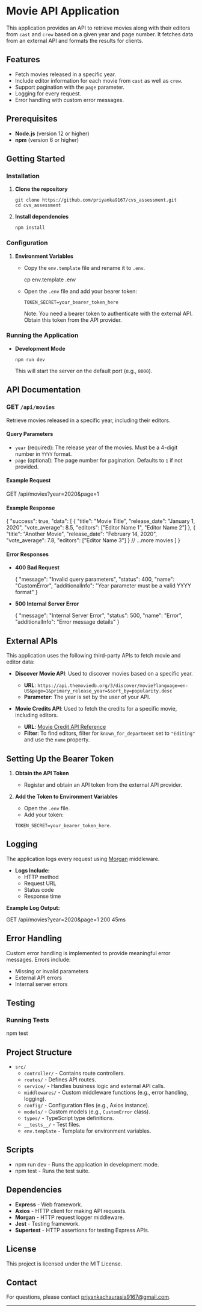 # Movie API Application

This application provides an API to retrieve movies along with their editors from `cast` and `crew` based on a given year and page number. It fetches data from an external API and formats the results for clients.

## Features

- Fetch movies released in a specific year.
- Include editor information for each movie from `cast` as well as `crew`.
- Support pagination with the `page` parameter.
- Logging for every request.
- Error handling with custom error messages.

## Prerequisites

- **Node.js** (version 12 or higher)
- **npm** (version 6 or higher)

## Getting Started

### Installation

1. **Clone the repository**

   ```
   git clone https://github.com/priyanka9167/cvs_assessment.git
   cd cvs_assessment
   ```

2. **Install dependencies**
   ```
   npm install
   ```

### Configuration

1. **Environment Variables**

   - Copy the `env.template` file and rename it to `.env`.

     cp env.template .env

   - Open the `.env` file and add your bearer token:
     ```
     TOKEN_SECRET=your_bearer_token_here
     ```
     Note: You need a bearer token to authenticate with the external API. Obtain this token from the API provider.

### Running the Application

- **Development Mode**

  ```
  npm run dev
  ```

  This will start the server on the default port (e.g., `8000`).

## API Documentation

### GET `/api/movies`

Retrieve movies released in a specific year, including their editors.

#### Query Parameters

- `year` (required): The release year of the movies. Must be a 4-digit number in `YYYY` format.
- `page` (optional): The page number for pagination. Defaults to `1` if not provided.

#### Example Request

GET /api/movies?year=2020&page=1

#### Example Response

{
  "success": true,
  "data": [
    {
      "title": "Movie Title",
      "release_date": "January 1, 2020",
      "vote_average": 8.5,
      "editors": ["Editor Name 1", "Editor Name 2"]
    },
    {
      "title": "Another Movie",
      "release_date": "February 14, 2020",
      "vote_average": 7.8,
      "editors": ["Editor Name 3"]
    }
    // ...more movies
  ]
}

#### Error Responses

- **400 Bad Request**

  {
    "message": "Invalid query parameters",
    "status": 400,
    "name": "CustomError",
    "additionalInfo": "Year parameter must be a valid YYYY format"
  }

- **500 Internal Server Error**

  {
    "message": "Internal Server Error",
    "status": 500,
    "name": "Error",
    "additionalInfo": "Error message details"
  }

## External APIs

This application uses the following third-party APIs to fetch movie and editor data:

- **Discover Movie API**: Used to discover movies based on a specific year.
  - **URL**: `https://api.themoviedb.org/3/discover/movie?language=en-US&page=1&primary_release_year=&sort_by=popularity.desc`
  - **Parameter**: The year is set by the user of your API.

- **Movie Credits API**: Used to fetch the credits for a specific movie, including editors.
  - **URL**: [Movie Credit API Reference](https://developer.themoviedb.org/reference/movie-credits)
  - **Filter**: To find editors, filter for `known_for_department` set to `"Editing"` and use the `name` property.

## Setting Up the Bearer Token

1. **Obtain the API Token**
   - Register and obtain an API token from the external API provider.

2. **Add the Token to Environment Variables**
   - Open the `.env` file.
   - Add your token:
    ```
    TOKEN_SECRET=your_bearer_token_here.
    ```

## Logging

The application logs every request using [Morgan](https://github.com/expressjs/morgan) middleware.

- **Logs Include:**
  - HTTP method
  - Request URL
  - Status code
  - Response time

**Example Log Output:**

GET /api/movies?year=2020&page=1 200 45ms

## Error Handling

Custom error handling is implemented to provide meaningful error messages. Errors include:

- Missing or invalid parameters
- External API errors
- Internal server errors

## Testing


### Running Tests

npm test

## Project Structure

- `src/`
  - `controller/` - Contains route controllers.
  - `routes/` - Defines API routes.
  - `service/` - Handles business logic and external API calls.
  - `middlewares/` - Custom middleware functions (e.g., error handling, logging).
  - `config/` - Configuration files (e.g., Axios instance).
  - `models/` - Custom models (e.g., `CustomError` class).
  - `types/` - TypeScript type definitions.
  - `__tests__/` - Test files.
  - `env.template` - Template for environment variables.

## Scripts

- npm run dev - Runs the application in development mode.
- npm test - Runs the test suite.

## Dependencies

- **Express** - Web framework.
- **Axios** - HTTP client for making API requests.
- **Morgan** - HTTP request logger middleware.
- **Jest** - Testing framework.
- **Supertest** - HTTP assertions for testing Express APIs.

## License

This project is licensed under the MIT License.

## Contact

For questions, please contact [priyankachaurasia9167@gmail.com](mailto:priyankachaurasia9167@gmail.com).

---

